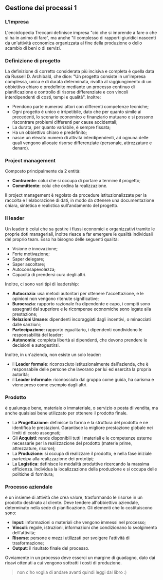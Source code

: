 ﻿## Gestione dei processi 1

### L'Impresa

L'enciclopedia Treccani definisce impresa "ciò che si imprende a fare o che si ha in animo di fare", ma anche "il complesso di rapporti giuridici nascenti da un'attività economica organizzata al fine della produzione o dello scambio di beni o di servizi. 

### Definizione di progetto

La definizione di corretto considerata più incisiva e completa è quella data da Russell D. Archibald, che dice: "Un progetto consiste in un'impresa complessa, unica e di durata determinata, rivolta al raggiungimento di un obbiettivo chiaro e predefinito mediante un processo continuo di pianificazione e controllo di risorse differenziate e con vincoli interdipendenti di costi, tempi e qualità".
Inoltre:
- Prendono parte numerosi attori con differenti competenze tecniche;
- Ogni progetto è unico e irripetibile, dato che per quanto simile ai precedenti, lo scenario economico e finanziario mutuano e si possono riscontrare problemi differenti per cause accidentali;
- La durata, per quanto variabile, è sempre fissata;
- Ha un obbiettivo chiaro e predefinito;
- nasce un elevato numero di attività interdipendenti, ad ognuna delle quali vengono allocate risorse differenziate (personale, attrezzature e denaro).

### Project management

Composto principalmente da 2 entità:
- **Contraente**: colui che si occupa di portare a termine il progetto;
- **Committente**: colui che ordina la realizzazione. 

Il project management è regolato da procedure istituzionalizzate per la raccolta e l'elaborazione di dati, in modo da ottenere una documentazione chiara, sintetica e realistica sull'andamento del progetto.

### Il leader

Un leader è colui che sa gestire i flussi economici e organizzativi tramite le proprie doti manageriali, inoltre riesce a far emergere le qualità individuali del proprio team.
Esso ha bisogno delle seguenti qualità:
- Visione e innovazione; 
- Forte motivazione;
- Saper delegare;
- Saper ascoltare;
- Autoconsapevolezza;
- Capacità di prendersi cura degli altri.

Inoltre, ci sono vari tipi di leadership:
- **Autocrazia**: usa metodi autoritari per ottenere l'accettazione, e le opinioni non vengono ritenute significative;
- **Burocrazia**: rapporto razionale fra dipendente e capo, i compiti sono assegnati dal superiore e le ricompense economiche sono legate alla prestazione;
- **Relazioni Umane**: dipendenti incoraggiati dagli incentivi, o minacciati dalle sanzioni;
- **Partecipazione**: rapporto egualitario, i dipendenti condividono le responsabilità del leader;
- **Autonomia**: completa libertà ai dipendenti, che devono prendere le decisioni e autogestirsi.

Inoltre, in un'azienda, non esiste un solo leader:
- il **Leader formale**: riconosciuto istituzionalmente dall'azienda, che è responsabile delle persone che lavorano per lui ed esercita la propria autorità;
- il **Leader informale**: riconosciuto dal gruppo come guida, ha carisma e viene preso come esempio dagli altri.

### Prodotto
è qualunque bene, materiale o immateriale, o servizio o posta di vendita, ma anche qualsiasi bene utilizzato per ottenere il prodotto finale.
- La **Progettazione**: definisce la forma e la struttura del prodotto e ne identifica le prestazioni. Garantisce la migliore prestazione globale nei limiti di costo assegnati;
- Gli **Acquisti**: rende disponibili tutti i materiali e le competenze esterne necessarie per la realizzazione del prodotto (materie prime, attrezzature, risorse);
- La **Produzione**: si occupa di realizzare il prodotto, e nella fase iniziale partecipa alla realizzazione dei prototipi;
- La **Logistica**: definisce le modalità produttive ricercando la massima efficienza. Individua la localizzazione della produzione e si occupa delle politiche di fornitura;

### Processo aziendale 
è un insieme di attività che crea valore, trasformando le risorse in un prodotto destinato al cliente. Deve tendere all'obbiettivo aziendale, determinato nella sede di pianificazione.
Gli elementi che lo costituiscono sono:
- **Input**: informazioni o materiali che vengono immessi nel processo;
- **Vincoli**: regole, istruzioni, informazioni che condizionano lo svolgimento dell'attività;
- **Risorse**: persone e mezzi utilizzati per svolgere l'attività di trasformazione;
- **Output**: il risultato finale del processo.

Ovviamente in un processo deve esserci un margine di guadagno, dato dai ricavi ottenuti a cui vengono sottratti i costi di produzione. 
>non c'ho voglia di andare avanti quindi leggi dal libro :)
